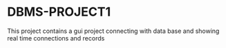 # DBMS-PROJECT1
This project contains a gui project connecting with data base and showing real time connections and records 
